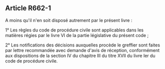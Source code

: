 Article R662-1
----
A moins qu'il n'en soit disposé autrement par le présent livre :

1° Les règles du code de procédure civile sont applicables dans les matières
régies par le livre VI de la partie législative du présent code ;

2° Les notifications des décisions auxquelles procède le greffier sont faites
par lettre recommandée avec demande d'avis de réception, conformément aux
dispositions de la section IV du chapitre III du titre XVII du livre Ier du code
de procédure civile.
